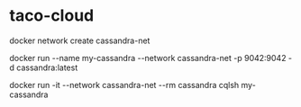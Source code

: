 # taco-cloud

docker network create cassandra-net

docker run --name my-cassandra --network cassandra-net -p 9042:9042 -d cassandra:latest

docker run -it --network cassandra-net --rm cassandra cqlsh my-cassandra